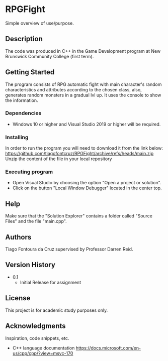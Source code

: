 # RPGFight
Simple overview of use/purpose.

## Description

The code was produced in C++ in the Game Development program at New Brunswick Community College (first term).

## Getting Started

The program consists of RPG automatic fight with main character's random characteristics and attributes according to the chosen class, also, generates random monsters in a gradual lvl up. It uses the console to show the information.

### Dependencies

* Windows 10 or higher and Visual Studio 2019 or higher will be required.

### Installing

In order to run the program you will need to download it from the link below:
https://github.com/tiagofontcruz/RPGFight/archive/refs/heads/main.zip
Unzip the content of the file in your local repository 

### Executing program

* Open Visual Studio by choosing the option "Open a project or solution".
* Click on the button "Local Window Debugger" located in the center top.

## Help

Make sure that the "Solution Explorer" contains a folder called "Source Files" and the file "main.cpp".

## Authors

Tiago Fontoura da Cruz supervised by Professor Darren Reid.

## Version History

* 0.1
    * Initial Release for assignment

## License

This project is for academic study purposes only.

## Acknowledgments

Inspiration, code snippets, etc.
* C++ language documentation
https://docs.microsoft.com/en-us/cpp/cpp/?view=msvc-170
